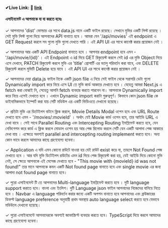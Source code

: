 
#### ✔Live Link: 🎈 <a href="https://nextjs-shop-center-one.vercel.app/" target="_blank">link</a>


#### এসাইনমেন্ট এ আপনাকে যা যা করতে হবেঃ
✓ আপনাদের 'dist' ফোল্ডার এর সাথে data.js নামে একটি ফাইল রয়েছে। সেখানে মুভির একটি লিস্ট রয়েছে । সেই মুভি লিস্ট গুলো দিয়ে আপনাদের API বানাতে হবে । আমরা যেন '/api/movies' এই endpoint এ GET Request করলে সব গুলো মুভি গুলো দেখতে পারি । এই API UI এর সাথে কানেক্ট করার প্রয়োজন নেই ।

✓ আপনাদের আর একটি API Endpoint বানাতে হবে । আপনার endpoint হবে এমন - '/api/movie/{id}' । এই Endpoint এ id দিয়ে GET রিকুয়েস্ট করলে সেই id এর মুভি Object নিয়ে এসে দেখাবে, PATCH রিকুয়েস্ট করলে মুভি এর 'title' প্রোপার্টি এর ভ্যালু পরিবর্তন করা যাবে, এবং DELETE রিকুয়েস্ট করলে মুভিটি Delete হয়ে যাবে । এই API UI এর সাথে কানেক্ট করার প্রয়োজন নেই ।

✓ আপনাদের দেয়া data.js ফাইল টাকে একটি json file এ নিয়ে সেই ফাইল থেকে সরাসরি ডেটা গুলো Dynamically import করে নিয়ে এসে UI তে মুভি কার্ড আকারে দেখাতে হবে । যেহেতু আমরা Next.js এ fetch করা বোঝাই নি, সেহেতু আপনি fetch ব্যবহার করতে পারবেন না। আপনাকে Dynamically import করে নিয়ে এসেই দেখাতে হবে । এখানে Dynamic import করাটা গুরুত্বপূর্ণ। কিভাবে কোন json file কে ডাইনামিকভাবে ইম্পোর্ট করা যায় সেটি মডিউল এর একটি ভিডিওতে দেখানো হয়েছে।

✓ প্রতিটা মুভি এর ডিটেইলস বাটনে ক্লিক করলে, Movie Details Modal ওপেন হবে এবং URL Route দেখতে হবে এমন - '/movies/:movieId' । অর্থাৎ যেই Movie কার্ড ওপেন হবে, তার আইডি URL এ দেখা যাবে । সেই সাথে Parallel Routing এবং Intercepting Routing ইমপ্লিমেন্ট করতে হবে, যেন নেভিগেশন করে কার্ড এ ক্লিক করলে মোডাল ওপেন হয় আর পেজ রিলোড করলে সেটি যেন একটি আলাদা পেজ আকারে দেখা যায় । এক্ষেত্রে অবশ্যই parallel and intercepting routing implement করতে হবে। অন্য কোন ভাবে করলে আমাদের কাছে গ্রহণযোগ্য হবেনা।

✓ Application এ যদি এমন কোনো রাউটে যাওয়া হয় যেই রাউট exist করে না, তাহলে Not Found পেজ দেখাতে হবে । আর যদি মুভি ডিটেইলস রাউটের এমন id দিয়ে পেজ রিকুয়েস্ট করা হয়, যেই আইডি দিয়ে কোনো মুভি নেই, সে ক্ষেত্রে আপনাকে এই মেসেজ দেখাতে হবে - "This movie with {movieId} id was not found!" তার মানে আপনাকে কমন একটি Not found page বানাতে হবে এবং single movie এর জন্য আলাদা not found page বানাতে হবে।

✓ পুরো এসাইনমেন্ট টি তে আপনাদের Multi-language ইমপ্লিমেন্ট করতে হবে । দুটি language support করাতে হবে। বাংলা এবং ইংলিশ। দুটি Language json ফাইল আপনাদের নিজেদের বানিয়ে নিতে হবে । Navbar এ language পরিবর্তন করার জন্যে একটি অপশন বানাতে হবে আপনাদের এবং ব্রাউজারের ডিফল্ট language preference অনুযায়ী প্রথম অবস্থায় auto language select করতে হবে যেভাবে মডিউলে দেখানো হয়েছে।

✓ পুরো এসাইনমেন্টে আপনাদেরকে অবশ্যই জাভাস্ক্রিপ্ট ব্যবহার করতে হবে। TypeScript দিয়ে করলে আমাদের কাছে গ্রহণযোগ্য হবেনা।
